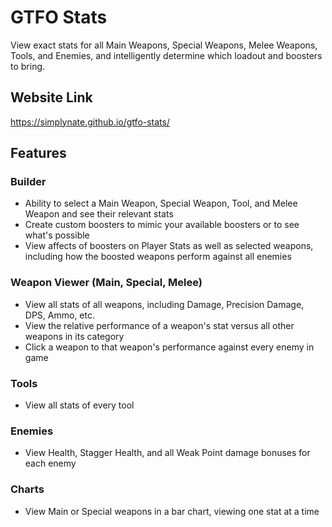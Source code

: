 # GTFO Stats

View exact stats for all Main Weapons, Special Weapons, Melee Weapons, Tools, and Enemies, and
intelligently determine which loadout and boosters to bring.


## Website Link
https://simplynate.github.io/gtfo-stats/

## Features
### Builder
* Ability to select a Main Weapon, Special Weapon, Tool, and Melee Weapon and see their relevant stats
* Create custom boosters to mimic your available boosters or to see what's possible
* View affects of boosters on Player Stats as well as selected weapons, including how the boosted weapons perform against all enemies
### Weapon Viewer (Main, Special, Melee)
* View all stats of all weapons, including Damage, Precision Damage, DPS, Ammo, etc.
* View the relative performance of a weapon's stat versus all other weapons in its category
* Click a weapon to that weapon's performance against every enemy in game
### Tools
* View all stats of every tool
### Enemies
* View Health, Stagger Health, and all Weak Point damage bonuses for each enemy
### Charts
* View Main or Special weapons in a bar chart, viewing one stat at a time